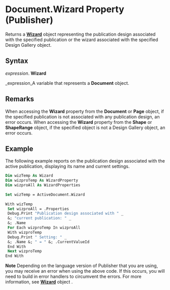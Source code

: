 
# Document.Wizard Property (Publisher)

Returns a  **[Wizard](c0a64ee9-d1fa-6dc7-5221-ff2d32874ea0.md)** object representing the publication design associated with the specified publication or the wizard associated with the specified Design Gallery object.


## Syntax

 _expression_. **Wizard**

 _expression_A variable that represents a  **Document** object.


## Remarks

When accessing the  **Wizard** property from the **Document** or **Page** object, if the specified publication is not associated with any publication design, an error occurs. When accessing the **Wizard** property from the **Shape** or **ShapeRange** object, if the specified object is not a Design Gallery object, an error occurs.


## Example

The following example reports on the publication design associated with the active publication, displaying its name and current settings.


```vb
Dim wizTemp As Wizard 
Dim wizproTemp As WizardProperty 
Dim wizproAll As WizardProperties 
 
Set wizTemp = ActiveDocument.Wizard 
 
With wizTemp 
 Set wizproAll = .Properties 
 Debug.Print "Publication design associated with " _ 
 &; "current publication: " _ 
 &; .Name 
 For Each wizproTemp In wizproAll 
 With wizproTemp 
 Debug.Print " Setting: " _ 
 &; .Name &; " = " &; .CurrentValueId 
 End With 
 Next wizproTemp 
End With
```


 **Note**  Depending on the language version of Publisher that you are using, you may receive an error when using the above code. If this occurs, you will need to build in error handlers to circumvent the errors. For more information, see  **[Wizard](c0a64ee9-d1fa-6dc7-5221-ff2d32874ea0.md)** object .

